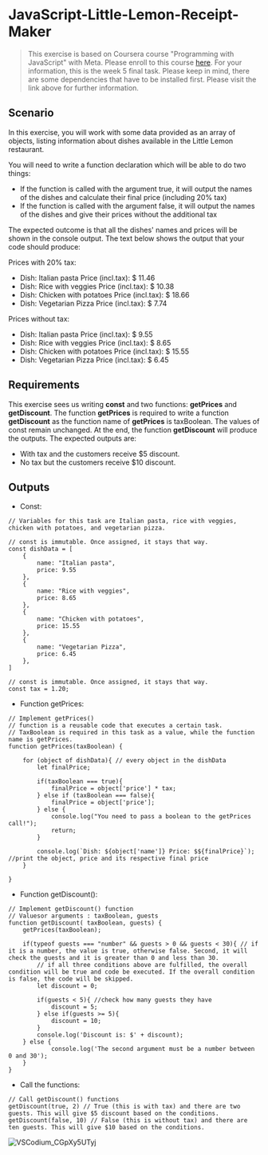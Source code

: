 # JavaScript-Little-Lemon-Receipt-Maker

> This exercise is based on Coursera course "Programming with JavaScript" with Meta. Please enroll to this course [here](https://www.coursera.org/learn/programming-with-javascript).
> For your information, this is the week 5 final task. Please keep in mind, there are some dependencies that have to be installed first. Please visit the link above for further information. 

## Scenario

In this exercise, you will work with some data provided as an array of objects, listing information about dishes available in the Little Lemon restaurant.

You will need to write a function declaration which will be able to do two things:
* If the function is called with the argument true, it will output the names of the dishes and calculate their final price (including 20% tax)
* If the function is called with the argument false, it will output the names of the dishes and give their prices without the additional tax

The expected outcome is that all the dishes' names and prices will be shown in the console output.
The text below shows the output that your code should produce:

Prices with 20% tax:
* Dish: Italian pasta Price (incl.tax): $ 11.46
* Dish: Rice with veggies Price (incl.tax): $ 10.38
* Dish: Chicken with potatoes Price (incl.tax): $ 18.66
* Dish: Vegetarian Pizza Price (incl.tax): $ 7.74

Prices without tax:
* Dish: Italian pasta Price (incl.tax): $ 9.55
* Dish: Rice with veggies Price (incl.tax): $ 8.65
* Dish: Chicken with potatoes Price (incl.tax): $ 15.55
* Dish: Vegetarian Pizza Price (incl.tax): $ 6.45

## Requirements 

This exercise sees us writing **const** and two functions: **getPrices** and **getDiscount**. The function **getPrices** is required to write a function **getDiscount** as the function name of **getPrices** is taxBoolean. 
The values of const remain unchanged. At the end, the function **getDiscount** will produce the outputs. The expected outputs are: 
* With tax and the customers receive $5 discount.
* No tax but the customers receive $10 discount.

## Outputs

* Const: 
```
// Variables for this task are Italian pasta, rice with veggies, chicken with potatoes, and vegetarian pizza.  

// const is immutable. Once assigned, it stays that way.
const dishData = [
    {
        name: "Italian pasta",
        price: 9.55
    },
    {
        name: "Rice with veggies",
        price: 8.65
    },
    {
        name: "Chicken with potatoes",
        price: 15.55
    },
    {
        name: "Vegetarian Pizza",
        price: 6.45
    },
]

// const is immutable. Once assigned, it stays that way.
const tax = 1.20;
```

* Function getPrices: 
```
// Implement getPrices()
// function is a reusable code that executes a certain task. 
// TaxBoolean is required in this task as a value, while the function name is getPrices. 
function getPrices(taxBoolean) {
    
    for (object of dishData){ // every object in the dishData
        let finalPrice;

        if(taxBoolean === true){
            finalPrice = object['price'] * tax;
        } else if (taxBoolean === false){
            finalPrice = object['price'];
        } else {
            console.log("You need to pass a boolean to the getPrices call!");
            return;
        }
        
        console.log(`Dish: ${object['name']} Price: $${finalPrice}`); //print the object, price and its respective final price
    }

}
```

* Function getDiscount():
```
// Implement getDiscount() function
// Valuesor arguments : taxBoolean, guests
function getDiscount( taxBoolean, guests) {
    getPrices(taxBoolean);

    if(typeof guests === "number" && guests > 0 && guests < 30){ // if it is a number, the value is true, otherwise false. Second, it will check the guests and it is greater than 0 and less than 30. 
        // if all three conditions above are fulfilled, the overall condition will be true and code be executed. If the overall condition is false, the code will be skipped. 
        let discount = 0;

        if(guests < 5){ //check how many guests they have
            discount = 5;
        } else if(guests >= 5){
            discount = 10;
        }
        console.log('Discount is: $' + discount);
    } else { 
            console.log('The second argument must be a number between 0 and 30');
    }
}
```

* Call the functions:

```
// Call getDiscount() functions
getDiscount(true, 2) // True (this is with tax) and there are two guests. This will give $5 discount based on the conditions.
getDiscount(false, 10) // False (this is without tax) and there are ten guests. This will give $10 based on the conditions.
```

![VSCodium_CGpXy5UTyj](https://github.com/Kwangsa19/JavaScript-Little-Lemon-Receipt-Maker/assets/135963482/b33462ab-8a35-4393-a0ca-97cefec261b0)
